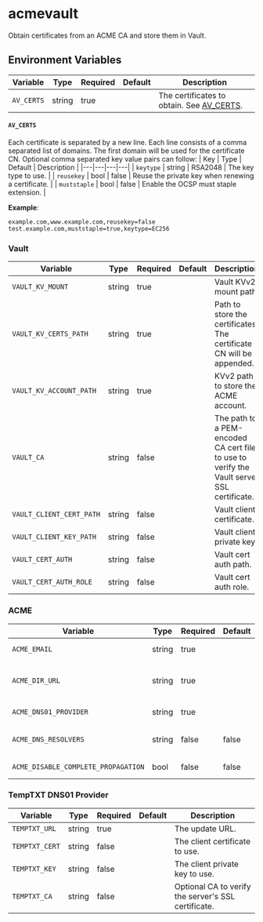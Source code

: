 # acmevault

Obtain certificates from an ACME CA and store them in Vault.

## Environment Variables

| Variable | Type | Required | Default | Description |
|---|---|---|---|---|
| `AV_CERTS` | string | true | | The certificates to obtain. See [AV_CERTS](#AV_CERTS). |

#### `AV_CERTS`
Each certificate is separated by a new line.
Each line consists of a comma separated list of domains. The first domain will be used for the certificate CN.
Optional comma separated key value pairs can follow:
| Key | Type | Default | Description |
|---|---|---|---|
| `keytype` | string | RSA2048 | The key type to use. |
| `reusekey` | bool | false | Reuse the private key when renewing a certificate. |
| `muststaple` | bool | false | Enable the OCSP must staple extension. |

**Example**:
```
example.com,www.example.com,reusekey=false
test.example.com,muststaple=true,keytype=EC256
```

### Vault

| Variable | Type | Required | Default | Description |
|---|---|---|---|---|
| `VAULT_KV_MOUNT` | string | true | | Vault KVv2 mount path. |
| `VAULT_KV_CERTS_PATH` | string | true | | Path to store the certificates. The certificate CN will be appended. |
| `VAULT_KV_ACCOUNT_PATH` | string | true | | KVv2 path to store the ACME account. |
| `VAULT_CA` | string | false | | The path to a PEM-encoded CA cert file to use to verify the Vault server SSL certificate. |
| `VAULT_CLIENT_CERT_PATH` | string | false | | Vault client certificate. |
| `VAULT_CLIENT_KEY_PATH` | string | false | | Vault client private key. |
| `VAULT_CERT_AUTH` | string | false | | Vault cert auth path. |
| `VAULT_CERT_AUTH_ROLE` | string | false | | Vault cert auth role. |

### ACME

| Variable | Type | Required | Default | Description |
|---|---|---|---|---|
| `ACME_EMAIL` | string | true | | The email to use for the ACME account. |
| `ACME_DIR_URL` | string | true | | The ACME CA directory url. (`https://acme-v02.api.letsencrypt.org/directory` for Let's Encrypt) .
| `ACME_DNS01_PROVIDER` | string | true | | The Lego DNS01 [provider](https://go-acme.github.io/lego/dns/) to use or `temptxt`. |
| `ACME_DNS_RESOLVERS` | string | false | false | Comma separated DNS resolvers to use for checking DNS record propogation. |
| `ACME_DISABLE_COMPLETE_PROPAGATION` | bool | false | false | Disable DNS complete propogation check. |

### TempTXT DNS01 Provider

| Variable | Type | Required | Default | Description |
|---|---|---|---|---|
| `TEMPTXT_URL` | string | true | | The update URL. |
| `TEMPTXT_CERT` | string | false | | The client certificate to use. |
| `TEMPTXT_KEY` | string | false | | The client private key to use. |
| `TEMPTXT_CA` | string | false | | Optional CA to verify the server's SSL certificate. |

